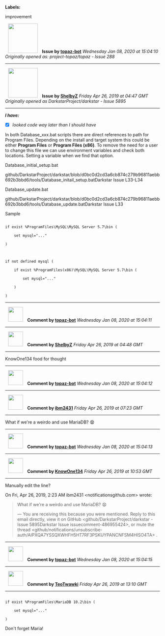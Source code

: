 **Labels:**

improvement



<a href="https://github.com/topaz-bot"><img src="https://avatars3.githubusercontent.com/u/59651103?v=4" width="96" height="96" hspace="10"></img></a> **Issue by [topaz-bot](https://github.com/topaz-bot)**
_Wednesday Jan 08, 2020 at 15:04:10_
_Originally opened as: project-topaz/topaz - Issue 288_

----

<a href="https://github.com/ShelbyZ"><img src="https://avatars0.githubusercontent.com/u/1033099?v=4"  width="96" height="96" hspace="10"></img></a> **Issue by [ShelbyZ](https://github.com/ShelbyZ)**
_Friday Apr 26, 2019 at 04:47 GMT_
_Originally opened as DarkstarProject/darkstar - Issue 5895_

----

<!-- place 'x' mark between square [] brackets to checkmark box -->

**_I have:_**

- [x] _looked code way later than I should have_

In both Database_xxx.bat scripts there are direct references to path for Program Files.  Depending on the install and target system this could be either **Program Files** or **Program Files (x86)**.  To remove the need for a user to change this file we can use environment variables and check both locations.  Setting a variable when we find that option.

Database_initial_setup.bat
github/DarkstarProject/darkstar/blob/d0bc0d2cd3a6cb874c279b96811aebb692b3bbd6/tools/Database_initail_setup.batDarkstar Issue L33-L34

Database_update.bat
github/DarkstarProject/darkstar/blob/d0bc0d2cd3a6cb874c279b96811aebb692b3bbd6/tools/Database_update.batDarkstar Issue L33

Sample
```batch
if exist %ProgramFiles\MySQL\MySQL Server 5.7\bin (
    set mysql="..."
)

if not defined mysql (
    if exist %ProgramFiles(x86)\MySQL\MySQL Server 5.7\bin (
        set mysql="..."
    )
)
```



----
<a href="https://github.com/topaz-bot"><img src="https://avatars3.githubusercontent.com/u/59651103?v=4" width="48" height="48" hspace="10"></img></a> **Comment by [topaz-bot](https://github.com/topaz-bot)**
_Wednesday Jan 08, 2020 at 15:04:11_

----

<a href="https://github.com/ShelbyZ"><img src="https://avatars0.githubusercontent.com/u/1033099?v=4"  width="48" height="48" hspace="10"></img></a> **Comment by [ShelbyZ](https://github.com/ShelbyZ)**
_Friday Apr 26, 2019 at 04:48 GMT_

----

KnowOne134 food for thought



----
<a href="https://github.com/topaz-bot"><img src="https://avatars3.githubusercontent.com/u/59651103?v=4" width="48" height="48" hspace="10"></img></a> **Comment by [topaz-bot](https://github.com/topaz-bot)**
_Wednesday Jan 08, 2020 at 15:04:12_

----

<a href="https://github.com/ibm2431"><img src="https://avatars3.githubusercontent.com/u/13112942?v=4"  width="48" height="48" hspace="10"></img></a> **Comment by [ibm2431](https://github.com/ibm2431)**
_Friday Apr 26, 2019 at 07:23 GMT_

----

What if we're a weirdo and use MariaDB? :anguished: 



----
<a href="https://github.com/topaz-bot"><img src="https://avatars3.githubusercontent.com/u/59651103?v=4" width="48" height="48" hspace="10"></img></a> **Comment by [topaz-bot](https://github.com/topaz-bot)**
_Wednesday Jan 08, 2020 at 15:04:13_

----

<a href="https://github.com/KnowOne134"><img src="https://avatars3.githubusercontent.com/u/35616771?v=4"  width="48" height="48" hspace="10"></img></a> **Comment by [KnowOne134](https://github.com/KnowOne134)**
_Friday Apr 26, 2019 at 10:53 GMT_

----

Manually edit the line?

On Fri, Apr 26, 2019, 2:23 AM ibm2431 <notificationsgithub.com> wrote:

> What if we're a weirdo and use MariaDB? 😧
>
> —
> You are receiving this because you were mentioned.
> Reply to this email directly, view it on GitHub
> <github/DarkstarProject/darkstar - Issue 5895Darkstar Issue issuecomment-486955424>,
> or mute the thread
> <github/notifications/unsubscribe-auth/AIPXQA7YSSQXWHFH5HT7RF3PSKUYPANCNFSM4HISO4TA>
> .
>




----
<a href="https://github.com/topaz-bot"><img src="https://avatars3.githubusercontent.com/u/59651103?v=4" width="48" height="48" hspace="10"></img></a> **Comment by [topaz-bot](https://github.com/topaz-bot)**
_Wednesday Jan 08, 2020 at 15:04:15_

----

<a href="https://github.com/TeoTwawki"><img src="https://avatars0.githubusercontent.com/u/6871475?v=4"  width="48" height="48" hspace="10"></img></a> **Comment by [TeoTwawki](https://github.com/TeoTwawki)**
_Friday Apr 26, 2019 at 13:10 GMT_

----

```
if exist %ProgramFiles\MariaDB 10.2\bin (
    set mysql="..."
)
```
Don't forget Maria!

